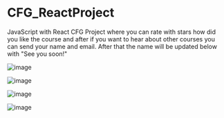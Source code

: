 # CFG_ReactProject
JavaScript with React CFG Project where you can rate with stars how did you like the course and after if you want to hear about other courses you can send your name and email. After that the name will be updated below with "See you soon!"

![image](https://github.com/nati12/CFG_ReactProject/assets/44725181/4ba1d33a-fc3d-4d94-9f9b-d4c4da202eea)

![image](https://github.com/nati12/CFG_ReactProject/assets/44725181/37ae36c7-3afc-4527-80cc-9606a9a0f8a0)

![image](https://github.com/nati12/CFG_ReactProject/assets/44725181/b13d91c9-3f6e-44ac-bff6-8303a62b03f9)

![image](https://github.com/nati12/CFG_ReactProject/assets/44725181/35de158c-5b1b-47aa-af1d-f8483d9f8a16)


